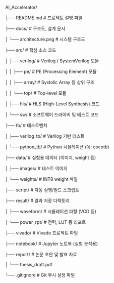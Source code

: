 AI_Accelerator/

├── README.md                # 프로젝트 설명 파일

├── docs/                    # 구조도, 설계 문서

│   └── architecture.png     # 시스템 구조도

├── src/                     # 핵심 소스 코드

│   ├── verilog/             # Verilog / SystemVerilog 모듈

│   │   ├── pe/              # PE (Processing Element) 모듈

│   │   ├── array/           # Systolic Array 등 상위 구조

│   │   └── top/             # Top-level 모듈

│   ├── hls/                 # HLS (High-Level Synthesis) 코드

│   └── sw/                  # 소프트웨어 드라이버 및 테스트 코드

├── tb/                      # 테스트벤치

│   ├── verilog_tb/          # Verilog 기반 테스트

│   └── python_tb/           # Python 시뮬레이션 (예: cocotb)

├── data/                    # 실험용 데이터 (이미지, weight 등)

│   ├── images/              # 테스트 이미지

│   └── weights/             # INT8 weight 파일

├── script/                  # 자동 실행/빌드 스크립트

├── result/                  # 결과 저장 디렉토리

│   ├── waveform/            # 시뮬레이션 파형 (VCD 등)

│   └── power_rpt/           # 전력, LUT 등 리포트

├── vivado/                  # Vivado 프로젝트 파일

├── notebook/                # Jupyter 노트북 (실험 분석용)

├── report/                  # 논문 초안 및 발표 자료

│   └── thesis_draft.pdf

└── .gitignore               # Git 무시 설정 파일
